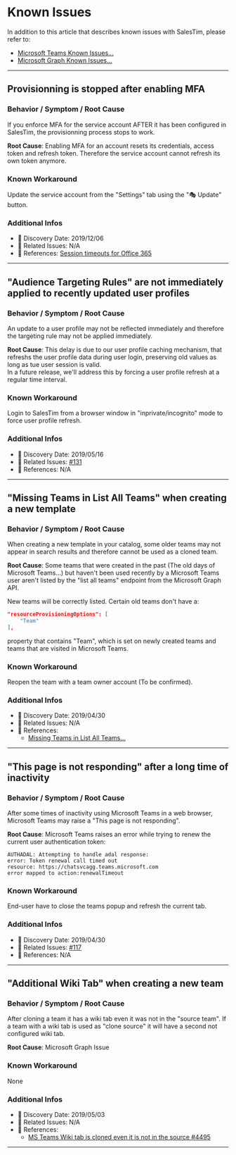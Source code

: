# Known Issues

<Classification level="public" />

In addition to this article that describes known issues with SalesTim, please refer to:
* [Microsoft Teams Known Issues...](https://docs.microsoft.com/en-us/microsoftteams/known-issues)
* [Microsoft Graph Known Issues...](https://docs.microsoft.com/en-us/graph/known-issues)

***

## Provisionning is stopped after enabling MFA

### Behavior / Symptom / Root Cause
If you enforce MFA for the service account AFTER it has been configured in SalesTim, the provisionning process stops to work.

**Root Cause**: Enabling MFA for an account resets its credentials, access token and refresh token. Therefore the service account cannot refresh its own token anymore.

### Known Workaround
Update the service account from the "Settings" tab using the "🎭 Update" button.

### Additional Infos
* 📅 Discovery Date: 2019/12/06
* 🚦 Related Issues: N/A
* 📑 References: [Session timeouts for Office 365](https://docs.microsoft.com/en-us/office365/enterprise/session-timeouts)

***

## "Audience Targeting Rules" are not immediately applied to recently updated user profiles

### Behavior / Symptom / Root Cause
An update to a user profile may not be reflected immediately and therefore the targeting rule may not be applied immediately.

**Root Cause**: This delay is due to our user profile caching mechanism, that refreshs the user profile data during user login, preserving old values as long as tue user session is valid.  
In a future release, we'll address this by forcing a user profile refresh at a regular time interval.

### Known Workaround
Login to SalesTim from a browser window in "inprivate/incognito" mode to force user profile refresh.

### Additional Infos
* 📅 Discovery Date: 2019/05/16
* 🚦 Related Issues: [#131](https://github.com/SalesTim/app-platform/issues/131)
* 📑 References: N/A

***

## "Missing Teams in List All Teams" when creating a new template

### Behavior / Symptom / Root Cause
When creating a new template in your catalog, some older teams may not appear in search results and therefore cannot be used as a cloned team.

**Root Cause**: Some teams that were created in the past (The old days of Microsoft Teams...) but haven't been used recently by a Microsoft Teams user aren't listed by the "list all teams" endpoint from the Microsoft Graph API.

New teams will be correctly listed.
Certain old teams don't have a:
```json
"resourceProvisioningOptions": [
    "Team"
],
```
property that contains "Team", which is set on newly created teams and teams that are visited in Microsoft Teams.

### Known Workaround
Reopen the team with a team owner account (To be confirmed).

### Additional Infos
* 📅 Discovery Date: 2019/04/30
* 🚦 Related Issues: N/A
* 📑 References:
  * [Missing Teams in List All Teams...](https://docs.microsoft.com/en-us/graph/known-issues#missing-teams-in-list-all-teams)

***

## "This page is not responding" after a long time of inactivity

### Behavior / Symptom / Root Cause
After some times of inactivity using Microsoft Teams in a web browser, Microsoft Teams may raise a "This page is not responding".

**Root Cause**: Microsoft Teams raises an error while trying to renew the current user authentication token:
```
AUTHADAL: Attempting to handle adal response:
error: Token renewal call timed out
resource: https://chatsvcagg.teams.microsoft.com
error mapped to action:renewalTimeout
```

### Known Workaround
End-user have to close the teams popup and refresh the current tab.

### Additional Infos
* 📅 Discovery Date: 2019/04/30
* 🚦 Related Issues: [#117](https://github.com/SalesTim/app-platform/issues/117)
* 📑 References: N/A

***


## "Additional Wiki Tab" when creating a new team

### Behavior / Symptom / Root Cause
After cloning a team it has a wiki tab even it was not in the "source team".
If a team with a wiki tab is used as "clone source" it will have a second not configured wiki tab.

**Root Cause**: 
Microsoft Graph Issue

### Known Workaround
None

### Additional Infos
* 📅 Discovery Date: 2019/05/03
* 🚦 Related Issues: N/A
* 📑 References:
  * [MS Teams Wiki tab is cloned even it is not in the source #4495](https://github.com/microsoftgraph/microsoft-graph-docs/issues/4495)

***
